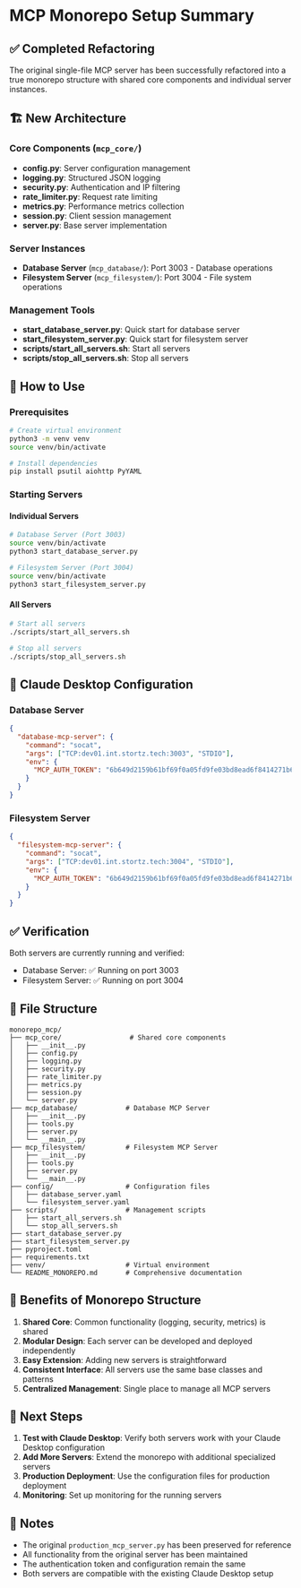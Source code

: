 # MCP Monorepo Setup Summary

## ✅ Completed Refactoring

The original single-file MCP server has been successfully refactored into a true monorepo structure with shared core components and individual server instances.

## 🏗️ New Architecture

### Core Components (`mcp_core/`)
- **config.py**: Server configuration management
- **logging.py**: Structured JSON logging
- **security.py**: Authentication and IP filtering
- **rate_limiter.py**: Request rate limiting
- **metrics.py**: Performance metrics collection
- **session.py**: Client session management
- **server.py**: Base server implementation

### Server Instances
- **Database Server** (`mcp_database/`): Port 3003 - Database operations
- **Filesystem Server** (`mcp_filesystem/`): Port 3004 - File system operations

### Management Tools
- **start_database_server.py**: Quick start for database server
- **start_filesystem_server.py**: Quick start for filesystem server
- **scripts/start_all_servers.sh**: Start all servers
- **scripts/stop_all_servers.sh**: Stop all servers

## 🚀 How to Use

### Prerequisites
```bash
# Create virtual environment
python3 -m venv venv
source venv/bin/activate

# Install dependencies
pip install psutil aiohttp PyYAML
```

### Starting Servers

#### Individual Servers
```bash
# Database Server (Port 3003)
source venv/bin/activate
python3 start_database_server.py

# Filesystem Server (Port 3004)
source venv/bin/activate
python3 start_filesystem_server.py
```

#### All Servers
```bash
# Start all servers
./scripts/start_all_servers.sh

# Stop all servers
./scripts/stop_all_servers.sh
```

## 🔌 Claude Desktop Configuration

### Database Server
```json
{
  "database-mcp-server": {
    "command": "socat",
    "args": ["TCP:dev01.int.stortz.tech:3003", "STDIO"],
    "env": {
      "MCP_AUTH_TOKEN": "6b649d2159b61bf69f0a05fd9fe03bd8ead6f8414271b69149bce3fcd1326aec"
    }
  }
}
```

### Filesystem Server
```json
{
  "filesystem-mcp-server": {
    "command": "socat",
    "args": ["TCP:dev01.int.stortz.tech:3004", "STDIO"],
    "env": {
      "MCP_AUTH_TOKEN": "6b649d2159b61bf69f0a05fd9fe03bd8ead6f8414271b69149bce3fcd1326aec"
    }
  }
}
```

## ✅ Verification

Both servers are currently running and verified:
- Database Server: ✅ Running on port 3003
- Filesystem Server: ✅ Running on port 3004

## 📁 File Structure

```
monorepo_mcp/
├── mcp_core/                 # Shared core components
│   ├── __init__.py
│   ├── config.py
│   ├── logging.py
│   ├── security.py
│   ├── rate_limiter.py
│   ├── metrics.py
│   ├── session.py
│   └── server.py
├── mcp_database/            # Database MCP Server
│   ├── __init__.py
│   ├── tools.py
│   ├── server.py
│   └── __main__.py
├── mcp_filesystem/          # Filesystem MCP Server
│   ├── __init__.py
│   ├── tools.py
│   ├── server.py
│   └── __main__.py
├── config/                  # Configuration files
│   ├── database_server.yaml
│   └── filesystem_server.yaml
├── scripts/                 # Management scripts
│   ├── start_all_servers.sh
│   └── stop_all_servers.sh
├── start_database_server.py
├── start_filesystem_server.py
├── pyproject.toml
├── requirements.txt
├── venv/                    # Virtual environment
└── README_MONOREPO.md       # Comprehensive documentation
```

## 🔧 Benefits of Monorepo Structure

1. **Shared Core**: Common functionality (logging, security, metrics) is shared
2. **Modular Design**: Each server can be developed and deployed independently
3. **Easy Extension**: Adding new servers is straightforward
4. **Consistent Interface**: All servers use the same base classes and patterns
5. **Centralized Management**: Single place to manage all MCP servers

## 🎯 Next Steps

1. **Test with Claude Desktop**: Verify both servers work with your Claude Desktop configuration
2. **Add More Servers**: Extend the monorepo with additional specialized servers
3. **Production Deployment**: Use the configuration files for production deployment
4. **Monitoring**: Set up monitoring for the running servers

## 📝 Notes

- The original `production_mcp_server.py` has been preserved for reference
- All functionality from the original server has been maintained
- The authentication token and configuration remain the same
- Both servers are compatible with the existing Claude Desktop setup
